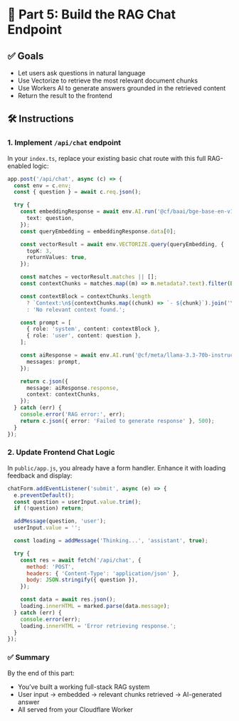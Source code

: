 # 💬 Part 5: Build the RAG Chat Endpoint

## ✅ Goals

- Let users ask questions in natural language
- Use Vectorize to retrieve the most relevant document chunks
- Use Workers AI to generate answers grounded in the retrieved content
- Return the result to the frontend

## 🛠️ Instructions

### 1. Implement `/api/chat` endpoint

In your `index.ts`, replace your existing basic chat route with this full RAG-enabled logic:

```ts
app.post('/api/chat', async (c) => {
  const env = c.env;
  const { question } = await c.req.json();

  try {
    const embeddingResponse = await env.AI.run('@cf/baai/bge-base-en-v1.5', {
      text: question,
    });
    const queryEmbedding = embeddingResponse.data[0];

    const vectorResult = await env.VECTORIZE.query(queryEmbedding, {
      topK: 3,
      returnValues: true,
    });

    const matches = vectorResult.matches || [];
    const contextChunks = matches.map((m) => m.metadata?.text).filter(Boolean);

    const contextBlock = contextChunks.length
      ? `Context:\n${contextChunks.map((chunk) => `- ${chunk}`).join('\n')}`
      : 'No relevant context found.';

    const prompt = [
      { role: 'system', content: contextBlock },
      { role: 'user', content: question },
    ];

    const aiResponse = await env.AI.run('@cf/meta/llama-3.3-70b-instruct-fp8-fast', {
      messages: prompt,
    });

    return c.json({
      message: aiResponse.response,
      context: contextChunks,
    });
  } catch (err) {
    console.error('RAG error:', err);
    return c.json({ error: 'Failed to generate response' }, 500);
  }
});
```

### 2. Update Frontend Chat Logic

In `public/app.js`, you already have a form handler. Enhance it with loading feedback and display:

```js
chatForm.addEventListener('submit', async (e) => {
  e.preventDefault();
  const question = userInput.value.trim();
  if (!question) return;

  addMessage(question, 'user');
  userInput.value = '';

  const loading = addMessage('Thinking...', 'assistant', true);

  try {
    const res = await fetch('/api/chat', {
      method: 'POST',
      headers: { 'Content-Type': 'application/json' },
      body: JSON.stringify({ question }),
    });

    const data = await res.json();
    loading.innerHTML = marked.parse(data.message);
  } catch (err) {
    console.error(err);
    loading.innerHTML = 'Error retrieving response.';
  }
});
```

### ✅ Summary

By the end of this part:

- You’ve built a working full-stack RAG system
- User input → embedded → relevant chunks retrieved → AI-generated answer
- All served from your Cloudflare Worker
